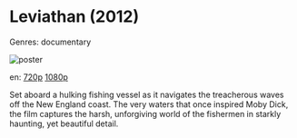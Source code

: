# Leviathan (2012)

Genres: documentary

![poster](http://image.tmdb.org/t/p/w500/cO8D5E08SnUezFGKDoGYLHGXfWK.jpg)

en:
  [720p](magnet:?xt=urn:btih:6B56067C69666E0DB2CAD0D46CBEE21A8AE7EA9B&tr=udp://glotorrents.pw:6969/announce&tr=udp://tracker.opentrackr.org:1337/announce&tr=udp://torrent.gresille.org:80/announce&tr=udp://tracker.openbittorrent.com:80&tr=udp://tracker.coppersurfer.tk:6969&tr=udp://tracker.leechers-paradise.org:6969&tr=udp://p4p.arenabg.ch:1337&tr=udp://tracker.internetwarriors.net:1337)
  [1080p](magnet:?xt=urn:btih:5FF484A78E5AC0766F7AF7BE73076BC5BF157B05&tr=udp://glotorrents.pw:6969/announce&tr=udp://tracker.opentrackr.org:1337/announce&tr=udp://torrent.gresille.org:80/announce&tr=udp://tracker.openbittorrent.com:80&tr=udp://tracker.coppersurfer.tk:6969&tr=udp://tracker.leechers-paradise.org:6969&tr=udp://p4p.arenabg.ch:1337&tr=udp://tracker.internetwarriors.net:1337)
  


Set aboard a hulking fishing vessel as it navigates the treacherous waves off the New England coast. The very waters that once inspired Moby Dick, the film captures the harsh, unforgiving world of the fishermen in starkly haunting, yet beautiful detail.